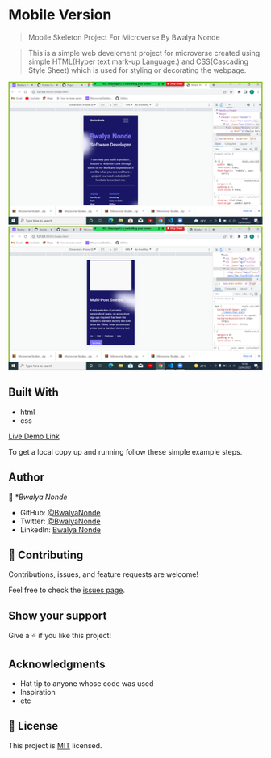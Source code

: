 # Mobile Version

> Mobile Skeleton Project For Microverse By Bwalya Nonde 

> This is a simple web develoment project for microverse created using simple HTML(Hyper text mark-up   Language.) and CSS(Cascading Style Sheet) which is used for styling or decorating the webpage.

![mobile-skeleton.png](./images/shot-1.png)
![portfolio mobile-version](./images/shot2.png)



## Built With

- html
- css

[Live Demo Link](https://bwalyanonde.github.io/Mobile-Portfolio/)


To get a local copy up and running follow these simple example steps.




## Author

👤 **Bwalya Nonde*

- GitHub: [@BwalyaNonde](https://github.com/BwalyaNonde)
- Twitter: [@BwalyaNonde](www.twittwwer.com)
- LinkedIn: [Bwalya Nonde](https://www.linkedin.com/in/bwalya-nonde-29a003142/)

## 🤝 Contributing

Contributions, issues, and feature requests are welcome!

Feel free to check the [issues page](../../issues/).

## Show your support

Give a ⭐️ if you like this project!

## Acknowledgments

- Hat tip to anyone whose code was used
- Inspiration
- etc

## 📝 License

This project is [MIT](./MIT.md) licensed.